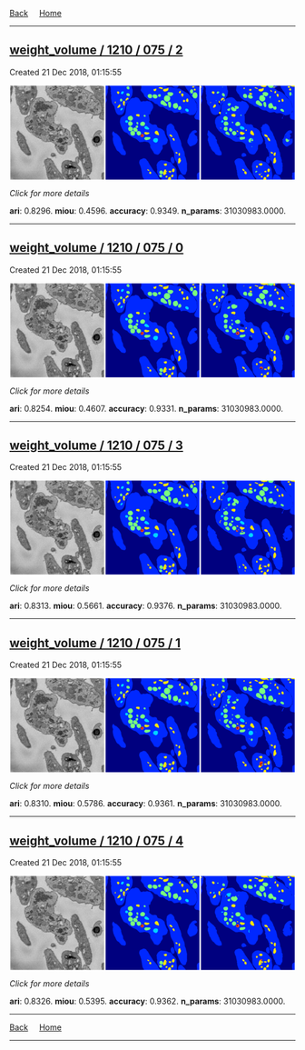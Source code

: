
[Back](..)&nbsp;&nbsp;&nbsp;&nbsp;&nbsp;[Home](https://leapmanlab.github.io/snapshots)

---

<div class="summary"><a href="2"><h2>weight_volume / 1210 / 075 / 2</h2></a><p>Created 21 Dec 2018, 01:15:55
</p><a href="2"><img src="2/media/summary.png" align="center"></a><p>
<i>Click for more details</i>
</p></div>

**ari**: 0.8296. **miou**: 0.4596. **accuracy**: 0.9349. **n_params**: 31030983.0000. 

---

<div class="summary"><a href="0"><h2>weight_volume / 1210 / 075 / 0</h2></a><p>Created 21 Dec 2018, 01:15:55
</p><a href="0"><img src="0/media/summary.png" align="center"></a><p>
<i>Click for more details</i>
</p></div>

**ari**: 0.8254. **miou**: 0.4607. **accuracy**: 0.9331. **n_params**: 31030983.0000. 

---

<div class="summary"><a href="3"><h2>weight_volume / 1210 / 075 / 3</h2></a><p>Created 21 Dec 2018, 01:15:55
</p><a href="3"><img src="3/media/summary.png" align="center"></a><p>
<i>Click for more details</i>
</p></div>

**ari**: 0.8313. **miou**: 0.5661. **accuracy**: 0.9376. **n_params**: 31030983.0000. 

---

<div class="summary"><a href="1"><h2>weight_volume / 1210 / 075 / 1</h2></a><p>Created 21 Dec 2018, 01:15:55
</p><a href="1"><img src="1/media/summary.png" align="center"></a><p>
<i>Click for more details</i>
</p></div>

**ari**: 0.8310. **miou**: 0.5786. **accuracy**: 0.9361. **n_params**: 31030983.0000. 

---

<div class="summary"><a href="4"><h2>weight_volume / 1210 / 075 / 4</h2></a><p>Created 21 Dec 2018, 01:15:55
</p><a href="4"><img src="4/media/summary.png" align="center"></a><p>
<i>Click for more details</i>
</p></div>

**ari**: 0.8326. **miou**: 0.5395. **accuracy**: 0.9362. **n_params**: 31030983.0000. 

---

[Back](..)&nbsp;&nbsp;&nbsp;&nbsp;&nbsp;[Home](https://leapmanlab.github.io/snapshots)

---